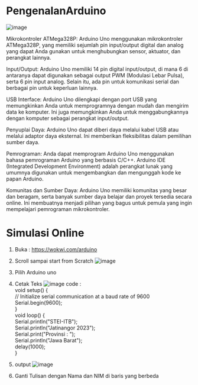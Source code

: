 # PengenalanArduino
![image](https://github.com/NoerFajrin/PengenalanArduino/assets/71316603/882584aa-fee1-4fec-a417-4ff98e430279)


Mikrokontroler ATMega328P: Arduino Uno menggunakan mikrokontroler ATMega328P, yang memiliki sejumlah pin input/output digital dan analog yang dapat Anda gunakan untuk menghubungkan sensor, aktuator, dan perangkat lainnya.

Input/Output: Arduino Uno memiliki 14 pin digital input/output, di mana 6 di antaranya dapat digunakan sebagai output PWM (Modulasi Lebar Pulsa), serta 6 pin input analog. Selain itu, ada pin untuk komunikasi serial dan berbagai pin untuk keperluan lainnya.

USB Interface: Arduino Uno dilengkapi dengan port USB yang memungkinkan Anda untuk memprogramnya dengan mudah dan mengirim data ke komputer. Ini juga memungkinkan Anda untuk menggabungkannya dengan komputer sebagai perangkat input/output.

Penyuplai Daya: Arduino Uno dapat diberi daya melalui kabel USB atau melalui adaptor daya eksternal. Ini memberikan fleksibilitas dalam pemilihan sumber daya.

Pemrograman: Anda dapat memprogram Arduino Uno menggunakan bahasa pemrograman Arduino yang berbasis C/C++. Arduino IDE (Integrated Development Environment) adalah perangkat lunak yang umumnya digunakan untuk mengembangkan dan mengunggah kode ke papan Arduino.

Komunitas dan Sumber Daya: Arduino Uno memiliki komunitas yang besar dan beragam, serta banyak sumber daya belajar dan proyek tersedia secara online. Ini membuatnya menjadi pilihan yang bagus untuk pemula yang ingin mempelajari pemrograman mikrokontroler.

# Simulasi Online
1. Buka : https://wokwi.com/arduino
2. Scroll sampai start from Scratch
   ![image](https://github.com/NoerFajrin/PengenalanArduino/assets/71316603/b5b45b59-75d3-435d-afd2-fd5a82f78df4)
3. Pilih Arduino uno
4. Cetak Teks
   ![image](https://github.com/NoerFajrin/PengenalanArduino/assets/71316603/ae6693b7-b5d5-4db2-a90e-dd307a1ceefe)
   code :
<br>void setup() {
 <br> // Initialize serial communication at a baud rate of 9600
 <br> Serial.begin(9600);
 <br>}
<br>void loop() {
 <br> Serial.println("STEI-ITB");
 <br> Serial.println("Jatinangor 2023");
<br> Serial.print("Provinsi : ");
<br> Serial.println("Jawa Barat");
 <br> delay(1000); 
<br>}
6. output
![image](https://github.com/NoerFajrin/PengenalanArduino/assets/71316603/e879fae7-e665-402d-bb07-b0f5e03a09b8)

7. Ganti Tulisan dengan Nama dan NIM di baris yang berbeda



